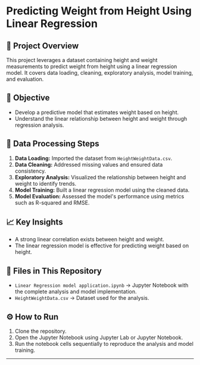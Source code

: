# Predicting Weight from Height Using Linear Regression

## 📌 Project Overview
This project leverages a dataset containing height and weight measurements to predict weight from height using a linear regression model. It covers data loading, cleaning, exploratory analysis, model training, and evaluation.

## 🎯 Objective
- Develop a predictive model that estimates weight based on height.
- Understand the linear relationship between height and weight through regression analysis.

## 📂 Data Processing Steps
1. **Data Loading:** Imported the dataset from `HeightWeightData.csv`.
2. **Data Cleaning:** Addressed missing values and ensured data consistency.
3. **Exploratory Analysis:** Visualized the relationship between height and weight to identify trends.
4. **Model Training:** Built a linear regression model using the cleaned data.
5. **Model Evaluation:** Assessed the model's performance using metrics such as R-squared and RMSE.

## 📈 Key Insights
- A strong linear correlation exists between height and weight.
- The linear regression model is effective for predicting weight based on height.

## 🚀 Files in This Repository
- `Linear Regression model application.ipynb` → Jupyter Notebook with the complete analysis and model implementation.
- `HeightWeightData.csv` → Dataset used for the analysis.

## ⚙️ How to Run
1. Clone the repository.
2. Open the Jupyter Notebook using Jupyter Lab or Jupyter Notebook.
3. Run the notebook cells sequentially to reproduce the analysis and model training.

---
